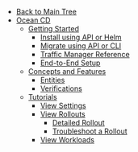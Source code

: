 <!-- Table of Contents -->

- <a href="/" class="sidebar-home"><i data-feather="arrow-left" class="sidebar-back-icon"></i>Back to Main Tree</a>
- [Ocean CD](ocean-cd/)
  - [Getting Started](ocean-cd/getting-started/)
    - [Install using API or Helm](ocean-cd/getting-started/install-operator-using-API-or-helm)
    - [Migrate using API or CLI](ocean-cd/getting-started/migrate-using-api)
    - [Traffic Manager Reference](ocean-cd/getting-started/traffic-manager-reference)
    - [End-to-End Setup](ocean-cd/getting-started/end-to-end)
  - [Concepts and Features](ocean-cd/concepts-features/)
    - [Entities](ocean-cd/concepts-features/entities)
    - [Verifications](ocean-cd/concepts-features/verifications)
  - [Tutorials](ocean-cd/tutorials/)
    - [View Settings](ocean-cd/tutorials/view-settings/)
    - [View Rollouts](ocean-cd/tutorials/view-rollouts/)
      - [Detailed Rollout](ocean-cd/tutorials/view-rollouts/detailed-rollout)
      - [Troubleshoot a Rollout](ocean-cd/tutorials/view-rollouts/troubleshoot)
    - [View Workloads](ocean-cd/tutorials/view-workloads/)
